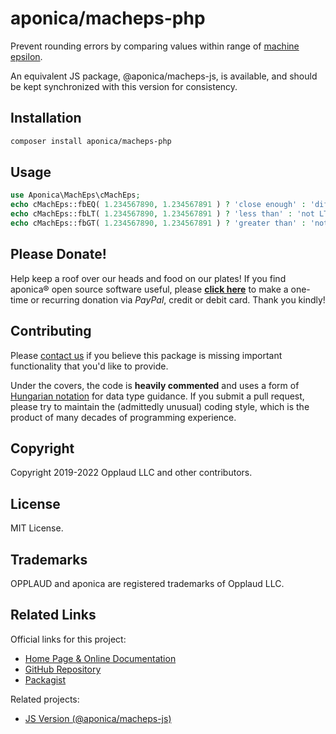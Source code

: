 # aponica/macheps-php

Prevent rounding errors by comparing values within range of 
[machine epsilon](https://en.wikipedia.org/wiki/Machine_epsilon).

An equivalent JS package, @aponica/macheps-js, is available,
and should be kept synchronized with this version for consistency.

<a name="installation"></a>
## Installation

```sh
composer install aponica/macheps-php
```

<a name="usage"></a>
## Usage

```php
use Aponica\MachEps\cMachEps;
echo cMachEps::fbEQ( 1.234567890, 1.234567891 ) ? 'close enough' : 'different';
echo cMachEps::fbLT( 1.234567890, 1.234567891 ) ? 'less than' : 'not LT';
echo cMachEps::fbGT( 1.234567890, 1.234567891 ) ? 'greater than' : 'not GT';
```

## Please Donate!

Help keep a roof over our heads and food on our plates! 
If you find aponica® open source software useful, please 
**[click here](https://www.paypal.com/biz/fund?id=BEHTAS8WARM68)** 
to make a one-time or recurring donation via *PayPal*, credit 
or debit card. Thank you kindly!


## Contributing

Please [contact us](https://aponica.com/contact/) if you believe this package
is missing important functionality that you'd like to provide.

Under the covers, the code is **heavily commented** and uses a form of
[Hungarian notation](https://en.wikipedia.org/wiki/Hungarian_notation) 
for data type guidance. If you submit a pull request, please try to maintain
the (admittedly unusual) coding style, which is the product of many decades
of programming experience.

## Copyright

Copyright 2019-2022 Opplaud LLC and other contributors.

## License

MIT License.

## Trademarks

OPPLAUD and aponica are registered trademarks of Opplaud LLC.

## Related Links

Official links for this project:

* [Home Page & Online Documentation](https://aponica.com/docs/macheps-php/)
* [GitHub Repository](https://github.com/aponica/macheps-php)
* [Packagist](https://packagist.org/packages/aponica/macheps-php)
  
Related projects:

* [JS Version (@aponica/macheps-js)](https://aponica.com/docs/macheps-js/)
